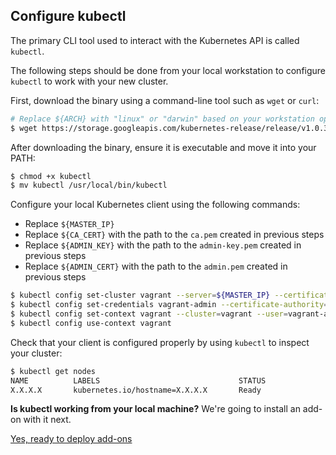 ## Configure kubectl

The primary CLI tool used to interact with the Kubernetes API is called `kubectl`.

The following steps should be done from your local workstation to configure `kubectl` to work with your new cluster.

First, download the binary using a command-line tool such as `wget` or `curl`:

```sh
# Replace ${ARCH} with "linux" or "darwin" based on your workstation operating system
$ wget https://storage.googleapis.com/kubernetes-release/release/v1.0.3/bin/${ARCH}/amd64/kubectl
```

After downloading the binary, ensure it is executable and move it into your PATH:

```sh
$ chmod +x kubectl
$ mv kubectl /usr/local/bin/kubectl
```

Configure your local Kubernetes client using the following commands:

* Replace `${MASTER_IP}`
* Replace `${CA_CERT}` with the path to the `ca.pem` created in previous steps
* Replace `${ADMIN_KEY}` with the path to the `admin-key.pem` created in previous steps
* Replace `${ADMIN_CERT}` with the path to the `admin.pem` created in previous steps

```sh
$ kubectl config set-cluster vagrant --server=${MASTER_IP} --certificate-authority=${CA_CERT}
$ kubectl config set-credentials vagrant-admin --certificate-authority=${CA_CERT} --client-key=${ADMIN_KEY} --client-certificate=${ADMIN_CERT}
$ kubectl config set-context vagrant --cluster=vagrant --user=vagrant-admin
$ kubectl config use-context vagrant
```

Check that your client is configured properly by using `kubectl` to inspect your cluster:

```sh
$ kubectl get nodes
NAME          LABELS                               STATUS
X.X.X.X       kubernetes.io/hostname=X.X.X.X       Ready
```

<div class="co-m-docs-next-step">
  <p><strong>Is kubectl working from your local machine?</strong> We're going to install an add-on with it next.</p>
  <a href="deploy-addons.md" class="btn btn-primary btn-icon-right">Yes, ready to deploy add-ons</a>
</div>
